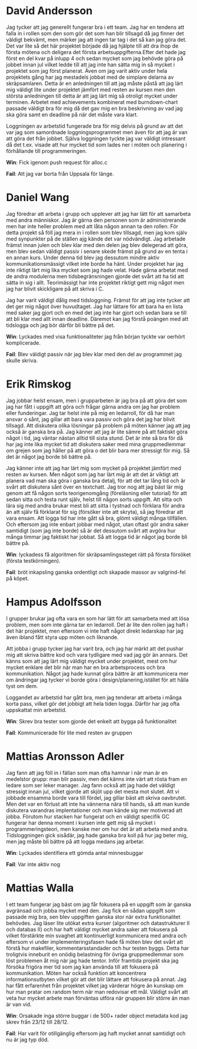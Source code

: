 # David Andersson
Jag tycker att jag generellt fungerar bra i ett team. Jag har en tendens att falla in i rollen som den som gör det som han blir tillsagd då jag finner det väldigt bekvämt, men märker jag att ingen tar tag i det så kan jag göra det. Det var lite så det här projektet började då jag hjälpte till att dra ihop de första mötena och deligera det första arbetsuppgifterna.Efter det hade jag först en del kvar på inlupp 4 och sedan mycket som jag behövde göra på jobbet innan jul vilket ledde till att jag inte han sätta mig in så mycket i projektet som jag först planerat. Även om jag varit aktiv under hela projektets gång har jag mestadels jobbat med de simplare delarna av skräpsamlaren.  Detta är en anledningen till att jag måste påstå att jag lärt mig väldigt lite under projektet jämfört med resten av kursen men den största anledningen till detta är att jag lärt mig så otroligt mycket under terminen. Arbetet med achievements kombinerat med burndown-chart passade väldigt bra för mig då det gav mig en bra beskrivning av vad jag ska göra samt en deadline på när det måste vara klart.

Loggningen av arbetstid fungerade bra för mig delvis på grund av att det var jag som samordnade loggningsprogrammet men även för att jag är van att göra det från jobbet. Själva loggningen tyckte jag var väldigt intressant då det t.ex. visade att hur mycket tid som lades ner i möten och planering i förhållande till programmeringen.

**Win**: Fick igenom push request för alloc.c

**Fail**: Att jag var borta från Uppsala för länge.
# Daniel Wang
Jag föredrar att arbeta i grupp och upplever att jag har lätt för att samarbeta med andra människor. Jag är gärna den personen som är administrerande men har inte heller problem med att låta någon annan ta den rollen. För detta projekt så föll jag mera in i rollen som blev tillsagd, men jag kom själv med synpunkter på de ställen ajg kände det var nödvändigt. Jag arbetade främst innan julen och blev klar med den delen jag blev delegerad att göra, men blev sedan väldigt passiv i senare skede främst på grund av en tenta i en annan kurs. Under denna tid blev jag dessutom mindre aktiv kommunikationsmässigt vilket inte borde ha hänt. 
Under projektet har jag inte riktigt lärt mig lika mycket som jag hade velat. Hade gärna arbetat med de andra modulerna men tidsbegränsningen gjorde det svårt att ha tid att sätta in sig i allt. Teorimässigt har inte projektet riktigt gett mig något men jag har blivit skickligare på att skriva i C.

Jag har varit väldigt dålig med tidsloggning. Främst för att jag inte tycker att det ger mig något över huvudtaget. Jag har lättare för att bara ha en lista med saker jag gjort och en med det jag inte har gjort och sedan bara se till att bli klar med allt innan deadline. Däremot kan jag förstå poängen med att tidslogga och jag bör därför bli bättre på det.

**Win**: Lyckades med visa funktionaliteter jag från början tyckte var oerhört komplicerade.

**Fail**: Blev väldigt passiv när jag blev klar med den del av programmet jag skulle skriva.
# Erik Rimskog
Jag jobbar helst ensam, men i grupparbeten är jag bra på att göra det som jag har fått i uppgift att göra och frågar gärna andra om jag har problem eller funderingar. Jag tar helst inte på mig en ledarroll, för då har man ansvar o sånt, jag gillar att bara vara passiv och göra det jag har blivit tillsagd. Att diskutera olika lösningar på problem på möten känner jag att jag också är ganska bra på. Jag känner att jag är lite sämre på att faktiskt göra något i tid, jag väntar nästan alltid till sista stund. Det är inte så bra för då har jag inte lika mycket tid att diskutera saker med mina gruppmedlemmar om grejen som jag håller på att göra o det blir bara mer stressigt för mig. Så det är något jag borde bli bättre på.

Jag känner inte att jag har lärt mig som mycket på projektet jämfört med resten av kursen. Men något som jag har lärt mig är att det är viktigt att planera vad man ska göra i ganska bra detalj, för att det tar lång tid och är svårt att diskutera sånt över en textchatt. 
Jag tror nog att jag bäst lär mig genom att få någon sorts teorigenomgång (föreläsning eller tutorial) för att sedan sitta och testa runt själv, helst till någon sorts uppgift. Att sitta och lära sig med andra brukar mest bli att sitta i tystnad och förklara för andra än att själv få förklarat för sig (försöker inte att skryta), så jag föredrar att vara ensam. 
Att logga tid har inte gått så bra, glömt väldigt många tillfällen. Och eftersom jag inte enbart jobbar med något, utan oftast gör andra saker samtidigt (som jag inte borde) så är det dessutom svårt att avgöra hur många timmar jag faktiskt har jobbat. Så att logga tid är något jag borde bli bättre på.

**Win**: lyckadess få algoritmen för skräpsamlingssteget rätt på första försöket (första testkörningen).

**Fail**: bröt inkapsling ganska ordentligt och skapade massor av valgrind-fel på köpet.
# Hampus Adolfsson
I grupper brukar jag ofta vara en som har lätt för att samarbeta med att lösa problem, men som inte gärna tar en ledarroll. Det är lite den rollen jag haft i det här projektet, men eftersom vi inte haft något direkt ledarskap har jag även ibland fått styra upp möten och liknande.

Att jobba i grupp tycker jag har varit bra, och jag har märkt att det pushar mig att skriva bättre kod och vara tydligare med vad jag gör än annars. Det känns som att jag lärt mig väldigt mycket under projektet, mest om hur mycket enklare det blir när man har en bra arbetsprocess och bra kommunikation. Något jag hade kunnat göra bättre är att kommunicera mer om ändringar jag tycker vi borde göra i design/planering,istället för att hålla tyst om dem.

Loggandet av arbetstid har gått bra, men jag tenderar att arbeta i många korta pass, vilket gör det jobbigt att hela tiden logga. Därför har jag ofta uppskattat min arbetstid.

**Win**: Skrev bra tester som gjorde det enkelt att bygga på funktionalitet

**Fail**: Kommunicerade för lite med resten av gruppen
# Mattias Aronsson Adler
Jag fann att jag föll in i fällan som man ofta hamnar i när man är en medelstor grupp: man blir passiv, men det känns inte värt att rösta fram en ledare som ser leker manager. Jag fann också att jag hade det väldigt stressigt innan jul, vilket gjorde att skjöt upp det mesta mot slutet. Att vi jobbade ensamma borde vara till fördel, jag gillar bäst att skriva oavbrutet. Men det var en förlust att inte ha vännerna nära till hands, så att man kunde diskutera varandras implentationer och man kände sig mer motiverad att jobba. Förutom hur stacken har fungerat och en väldigt specifik GC fungerar har denna moment i kursen inte gett mig så mycket i programmeringsteori, men kanske mer om hur det är att arbeta med andra. Tidsloggningen gick sisådär, jag hade ganska bra koll på hur jag beter mig, men jag måste bli bättre på att logga medans jag arbetar.

**Win**: Lyckades identifiera ett gömda antal minnesbuggar

**Fail**: Var inte aktiv nog
# Mattias Walla
I ett team fungerar jag bäst om jag får fokusera på en uppgift som är ganska avgränsad och jobba mycket med den. Jag fick en sådan uppgift som passade mig bra, sen blev uppgiften ganska stor när extra funktionalitet behövdes. Jag läser lite utökat extra kurser (algoritmer och datastrukturer II och databas II) och har haft väldigt mycket andra saker att fokusera på vilket förstärkte min svaghet att kontinuerligt kommunicera med andra och eftersom vi under implementeringsfasen hade få möten blev det svårt att förstå hur makefiler, kommentarsstandader och hur testen byggs. Detta har troligtvis inneburit en onödig belastning för övriga gruppmedlemmar som löst problemen åt mig när jag hade tentor. Inför framtida projekt ska jag försöka frigöra mer tid som jag kan använda till att fokusera på kommunikation. Möten har också funktion att koncentrera informationsutbyten vilket gör att det blir lättare att fokusera på annat.
Jag har fått erfarenhet från projektet vilket jag värderar högre än kunskap om hur man pratar om random term när man redovisar ett mål. Väldigt svårt att veta hur mycket arbete man förväntas utföra när gruppen blir större än man är van vid.

**Win**: Orsakade inga större buggar i de 500+ rader object metadata kod jag skrev från 23/12 till 28/12.

**Fail**: Har varit för otillgänglig eftersom jag haft mycket annat samtidigt och nu är jag typ död.
